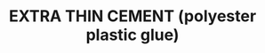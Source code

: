 ---
title: "EXTRA THIN CEMENT (polyester plastic glue)"
price: "TBA"
desc: "Opis nije dostupan"
img_path: "/assets/img/A.MIG-2025.jpg"
brand: AMMO
available: true
cat: "tools"
subcat: "GLUES"
subsubcat: "SS"
---